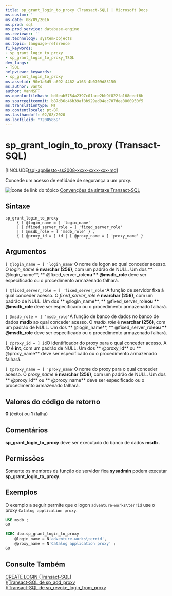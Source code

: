 ```yaml
---
title: sp_grant_login_to_proxy (Transact-SQL) | Microsoft Docs
ms.custom: ''
ms.date: 08/09/2016
ms.prod: sql
ms.prod_service: database-engine
ms.reviewer: ''
ms.technology: system-objects
ms.topic: language-reference
f1_keywords:
- sp_grant_login_to_proxy
- sp_grant_login_to_proxy_TSQL
dev_langs:
- TSQL
helpviewer_keywords:
- sp_grant_login_to_proxy
ms.assetid: 90e1a6d5-a692-4462-a163-4b0709d83150
ms.author: vanto
author: VanMSFT
ms.openlocfilehash: bdfeab5754a2397c01ace2bb9f822fa168eeef6b
ms.sourcegitcommit: b87d36c46b39af8b929ad94ec707dee8800950f5
ms.translationtype: MT
ms.contentlocale: pt-BR
ms.lasthandoff: 02/08/2020
ms.locfileid: "72005859"
---
```

# <a name="sp_grant_login_to_proxy-transact-sql"></a>sp_grant_login_to_proxy (Transact-SQL)

[!INCLUDE[tsql-appliesto-ss2008-xxxx-xxxx-xxx-md](../../includes/tsql-appliesto-ss2008-xxxx-xxxx-xxx-md.md)]

  Concede um acesso de entidade de segurança a um proxy.  

  
 ![Ícone de link do tópico](../../database-engine/configure-windows/media/topic-link.gif "Ícone de link do tópico") [Convenções da sintaxe Transact-SQL](../../t-sql/language-elements/transact-sql-syntax-conventions-transact-sql.md)  
  
## <a name="syntax"></a>Sintaxe  
  
```  
sp_grant_login_to_proxy   
     { [ @login_name = ] 'login_name'   
     | [ @fixed_server_role = ] 'fixed_server_role'   
     | [ @msdb_role = ] 'msdb_role' } ,   
     { [ @proxy_id = ] id | [ @proxy_name = ] 'proxy_name' }  
```  
  
## <a name="arguments"></a>Argumentos  
`[ @login_name = ] 'login_name'`O nome de logon ao qual conceder acesso. O *login_name* é **nvarchar (256)**, com um padrão de NULL. Um dos ** \@login_name**, ** \@fixed_server_role**ou ** \@msdb_role** deve ser especificado ou o procedimento armazenado falhará.  
  
`[ @fixed_server_role = ] 'fixed_server_role'`A função de servidor fixa à qual conceder acesso. O *fixed_server_role* é **nvarchar (256)**, com um padrão de NULL. Um dos ** \@login_name**, ** \@fixed_server_role**ou ** \@msdb_role** deve ser especificado ou o procedimento armazenado falhará.  
  
`[ @msdb_role = ] 'msdb_role'`A função de banco de dados no banco de dados **msdb** ao qual conceder acesso. O *msdb_role* é **nvarchar (256)**, com um padrão de NULL. Um dos ** \@login_name**, ** \@fixed_server_role**ou ** \@msdb_role** deve ser especificado ou o procedimento armazenado falhará.  
  
`[ @proxy_id = ] id`O identificador do proxy para o qual conceder acesso. A *ID* é **int**, com um padrão de NULL. Um dos ** \@proxy_id** ou ** \@proxy_name** deve ser especificado ou o procedimento armazenado falhará.  
  
`[ @proxy_name = ] 'proxy_name'`O nome do proxy para o qual conceder acesso. O *proxy_name* é **nvarchar (256)**, com um padrão de NULL. Um dos ** \@proxy_id** ou ** \@proxy_name** deve ser especificado ou o procedimento armazenado falhará.  
  
## <a name="return-code-values"></a>Valores do código de retorno  
 **0** (êxito) ou **1** (falha)  
  
## <a name="remarks"></a>Comentários  
 **sp_grant_login_to_proxy** deve ser executado do banco de dados **msdb** .  
  
## <a name="permissions"></a>Permissões  
 Somente os membros da função de servidor fixa **sysadmin** podem executar **sp_grant_login_to_proxy**.  
  
## <a name="examples"></a>Exemplos  
 O exemplo a seguir permite que o logon `adventure-works\terrid` use o proxy `Catalog application proxy`.  
  
```sql
USE msdb ;  
GO  
  
EXEC dbo.sp_grant_login_to_proxy  
    @login_name = N'adventure-works\terrid',  
    @proxy_name = N'Catalog application proxy' ;  
GO  
```  
  
## <a name="see-also"></a>Consulte Também  
 [CREATE LOGIN &#40;Transact-SQL&#41;](../../t-sql/statements/create-login-transact-sql.md)   
 [&#41;&#40;Transact-SQL de sp_add_proxy](../../relational-databases/system-stored-procedures/sp-add-proxy-transact-sql.md)   
 [&#41;&#40;Transact-SQL de sp_revoke_login_from_proxy](../../relational-databases/system-stored-procedures/sp-revoke-login-from-proxy-transact-sql.md)  
  
  
